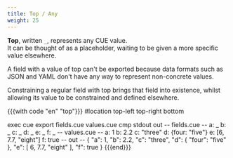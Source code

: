 ```yaml
---
title: Top / Any
weight: 25
---
```


**Top**, written `_`, represents any CUE value.\
It can be thought of as a placeholder,
waiting to be given a more specific value elsewhere.

A field with a value of top can't be exported
because data formats such as JSON and YAML
don't have any way to represent non-concrete values.

Constraining a regular field with top brings that field into existence,
whilst allowing its value to be constrained and defined elsewhere.

{{{with code "en" "top"}}}
#location top-left top-right bottom

exec cue export fields.cue values.cue
cmp stdout out
-- fields.cue --
a: _
b: _
c: _
d: _
e: _
f: _
-- values.cue --
a: 1
b: 2.2
c: "three"
d: {four: "five"}
e: [6, 7.7, "eight"]
f: true
-- out --
{
    "a": 1,
    "b": 2.2,
    "c": "three",
    "d": {
        "four": "five"
    },
    "e": [
        6,
        7.7,
        "eight"
    ],
    "f": true
}
{{{end}}}
